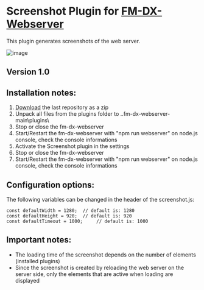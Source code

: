 # Screenshot Plugin for [FM-DX-Webserver](https://github.com/NoobishSVK/fm-dx-webserver)

This plugin generates screenshots of the web server.

![image](https://github.com/user-attachments/assets/7fbd8625-c797-4c6b-8533-84a9bf9d11e0)



## Version 1.0

## Installation notes:

1. [Download](https://github.com/Highpoint2000/webserver-screenshot/releases) the last repository as a zip
2. Unpack all files from the plugins folder to ..fm-dx-webserver-main\plugins\ 
3. Stop or close the fm-dx-webserver
4. Start/Restart the fm-dx-webserver with "npm run webserver" on node.js console, check the console informations
5. Activate the Screenshot plugin in the settings
6. Stop or close the fm-dx-webserver
7. Start/Restart the fm-dx-webserver with "npm run webserver" on node.js console, check the console informations

## Configuration options:

The following variables can be changed in the header of the screenshot.js:

    const defaultWidth = 1280;	// default is: 1280 
    const defaultHeight = 920; 	// default is: 920 
    const defaultTimeout = 1000;     // default is: 1000 

## Important notes:

- The loading time of the screenshot depends on the number of elements (installed plugins)
- Since the screenshot is created by reloading the web server on the server side, only the elements that are active when loading are displayed
